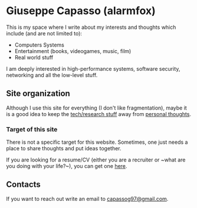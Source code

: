 # Giuseppe Capasso (alarmfox)

This is my space where I write about my interests and thoughts which include (and are not limited to):

- Computers Systems
- Entertainment (books, videogames, music, film)
- Real world stuff

I am deeply interested in high-performance systems, software security, networking and all the low-level stuff.

## Site organization
Although I use this site for everything (I don't like fragmentation), maybe it is a good 
idea to keep the [tech/research stuff](/tech-research-stuff) away from [personal thoughts](/thoughts).

### Target of this site
There is not a specific target for this website. 
Sometimes, one just needs a place to share thoughts and put ideas together. 

If you are looking for a resume/CV (either you are a recruiter or ~what are you doing with your life?~),
you can get one [here](https://github.com/alarmfox/curriculum-vitae/releases/tag/v1.5.0).

## Contacts
If you want to reach out write an email to capassog97@gmail.com.
